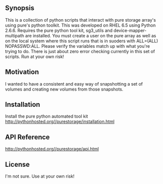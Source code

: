 ## Synopsis

This is a collection of python scripts that interact with pure storage array's using pure's python toolkit. This was developed on RHEL 6.5 using Python 2.6.6. Requires the pure python tool kit, sg3_utils and device-mapper-multipath are installed. You must create a user on the pure array as well as on the local system where this script runs that is in suoders with ALL=(ALL)       NOPASSWD:ALL.  Please verify the variables match up with what you're trying to do. There is just about zero error checking currently in this set of scripts. Run at your own risk!

## Motivation

I wanted to have a consistent and easy way of snapshotting a set of volumes and creating new volumes from those snapshots.

## Installation

Install the pure python automated tool kit
http://pythonhosted.org//purestorage/installation.html

## API Reference

http://pythonhosted.org//purestorage/api.html

## License

I'm not sure. Use at your own risk!